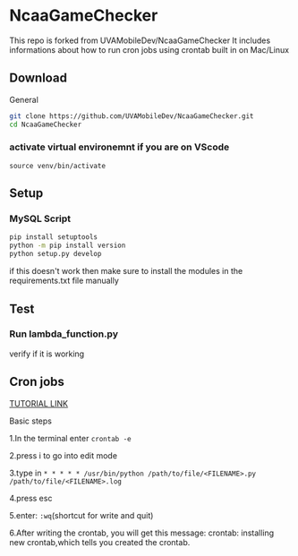 # NcaaGameChecker

This repo is forked from UVAMobileDev/NcaaGameChecker
It includes informations about how to run cron jobs using crontab built in on Mac/Linux

## Download

General

```sh
git clone https://github.com/UVAMobileDev/NcaaGameChecker.git
cd NcaaGameChecker
```

### activate virtual environemnt if you are on VScode

`source venv/bin/activate`

## Setup

### MySQL Script

```sh
pip install setuptools
python -m pip install version
python setup.py develop
```

if this doesn't work then make sure to install the modules in the requirements.txt file manually

## Test

### Run lambda_function.py

verify if it is working

## Cron jobs

[TUTORIAL LINK](https://www.jcchouinard.com/python-automation-with-cron-on-mac/)

Basic steps


1.In the terminal enter `crontab -e`

2.press i to go into edit mode

3.type in `* * * * * /usr/bin/python /path/to/file/<FILENAME>.py /path/to/file/<FILENAME>.log`

4.press esc

5.enter: `:wq`(shortcut for write and quit)

6.After writing the crontab, you will get this message: crontab: installing new crontab,which tells you created the crontab.
